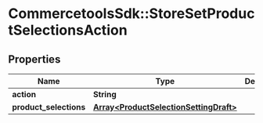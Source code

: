# CommercetoolsSdk::StoreSetProductSelectionsAction

## Properties
Name | Type | Description | Notes
------------ | ------------- | ------------- | -------------
**action** | **String** |  | [optional] 
**product_selections** | [**Array&lt;ProductSelectionSettingDraft&gt;**](ProductSelectionSettingDraft.md) |  | [optional] 

